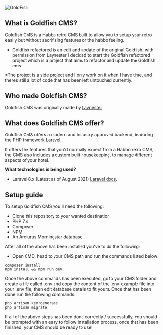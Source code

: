 ![GoldFish](https://imgur.com/TUv8HNu.png)

## What is Goldfish CMS?
Goldfish CMS is a Habbo retro CMS built to allow you to setup your retro easily but without sacrifising features or the habbo feeling.


* Goldfish refactored is an edit and update of the original Goldfish, with permission from Laynester i decided to start the Goldfish refactored project which is a project that aims to refactor and update the Goldfish cms.

*The project is a side project and I only work on it when I have time, and theres still a lot of code that has been left untouched currently.

## Who made Goldfish CMS?
Goldfish CMS was originally made by [Laynester](https://github.com/Laynester/GoldFish)

## What does Goldfish CMS offer?
Goldfish CMS offers a modern and industry approved backend, featuring the PHP framework Laravel.

It offers the features that you'd normally expect from a Habbo retro CMS, the CMS also includes a custom built housekeeping, to manage different aspects of your hotel.

**What technologies is being used?**
- Laravel 8.x (Latest as of August 2021)
[Laravel docs](https://laravel.com/docs/8.x).

## Setup guide
To setup Goldfish CMS you'll need the following:
- Clone this repository to your wanted destination
- PHP 7.4
- Composer
- NPM
- An Arcturus Morningstar database

After all of the above has been installed you've to do the following:
- Open CMD, head to your CMS path and run the commands listed below
```
composer install
npm install && npm run dev
```

Once the above commands has been executed, go to your CMS folder and create a file called .env and copy the content of the .env-example file into your .env file, then edit database details to fit yours. Once that has been done run the following commands:

```
php artisan key:generate
php artisan migrate
```

If all of the above steps has been done correctly / successfully, you should be prompted with an easy to follow installation process, once that has been finished, your CMS should be ready to use!

